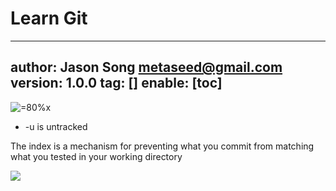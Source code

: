 # Learn Git
---
author: Jason Song <metaseed@gmail.com>
version: 1.0.0
tag: []
enable: [toc]
---

![=80%x](https://i.stack.imgur.com/MgaV9.png)

* -u is untracked

The index is a mechanism for preventing what you commit from matching what you tested in your working directory

![](https://images.osteele.com/2008/git-workflow.png)